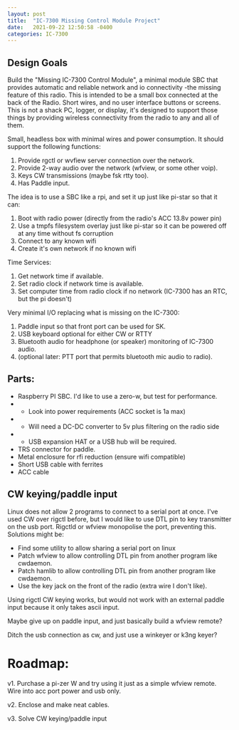 ```yaml
---
layout: post
title:  "IC-7300 Missing Control Module Project"
date:   2021-09-22 12:50:58 -0400
categories: IC-7300
---
```

## Design Goals

Build the "Missing IC-7300 Control Module", a minimal module SBC that provides automatic and reliable network
and io connectivity -the missing feature of this radio. 
This is intended to be a small box connected at the back of the Radio. Short wires,
and no user interface buttons or screens. This is not a shack PC, logger, or display, it's designed to support those
things by providing wireless connectivity from the radio to any and all of them.

Small, headless box with minimal wires and power consumption. It should support the following functions:
  1. Provide rgctl or wvfiew server connection over the network.
  2. Provide 2-way audio over the network (wfview, or some other voip).
  5. Keys CW transmissions (maybe fsk rtty too).
  6. Has Paddle input.

The idea is to use a SBC like a rpi, and set it up just like pi-star so that it can:
  1. Boot with radio power (directly from the radio's ACC 13.8v power pin)
  2. Use a tmpfs filesystem overlay just like pi-star so it can be powered off at any time without fs corruption
  3. Connect to any known wifi
  4. Create it's own network if no known wifi

Time Services:
  1. Get network time if available.
  2. Set radio clock if network time is available.
  3. Set computer time from radio clock if no network (IC-7300 has an RTC, but the pi doesn't)

Very minimal I/O replacing what is missing on the IC-7300:
  1. Paddle input so that front port can be used for SK.
  2. USB keyboard optional for either CW or RTTY
  3. Bluetooth audio for headphone (or speaker) monitoring of IC-7300 audio.
  4. (optional later: PTT port that permits bluetooth mic audio to radio).

## Parts:

* Raspberry PI SBC. I'd like to use a zero-w, but test for performance.
* * Look into power requirements (ACC socket is 1a max)
* * Will need a DC-DC converter to 5v plus filtering on the radio side
* * USB expansion HAT or a USB hub will be required.
* TRS connector for paddle.
* Metal enclosure for rfi reduction (ensure wifi compatible) 
* Short USB cable with ferrites
* ACC cable

## CW keying/paddle input 
Linux does not allow 2 programs to connect to a serial port at once. I've used CW over rigctl before,
but I would like to use DTL pin to key transmitter on the usb port. Rigctld or wfview monopolise the port, 
preventing this. Solutions might be:
  * Find some utility to allow sharing a serial port on linux
  * Patch wfview to allow controlling DTL pin from another program like cwdaemon.
  * Patch hamlib to allow controlling DTL pin from another program like cwdaemon.
  * Use the key jack on the front of the radio (extra wire I don't like).

Using rigctl CW keying works, but would not work with an external paddle input because it only takes ascii
input.

Maybe give up on paddle input, and just basically build a wfview remote?

Ditch the usb connection as cw, and just use a winkeyer or k3ng keyer?

# Roadmap:

v1. Purchase a pi-zer W and try using it just as a simple wfview remote. Wire into acc port power and usb only.

v2. Enclose and make neat cables.

v3. Solve CW keying/paddle input
